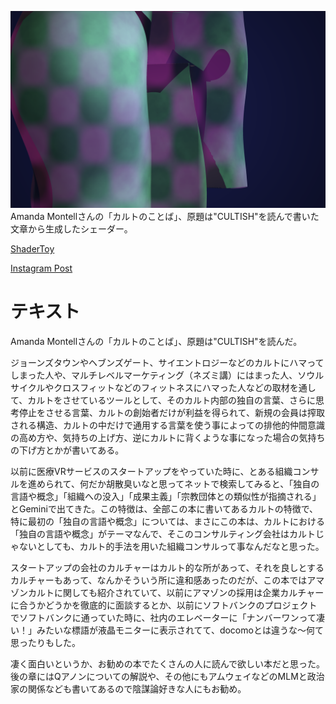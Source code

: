 ![Shader image](ShaderImage.png)
Amanda Montellさんの「カルトのことば」、原題は"CULTISH"を読んで書いた文章から生成したシェーダー。

[ShaderToy](https://www.shadertoy.com/view/tcXcR2 "ShaderToy")


[Instagram Post](https://www.instagram.com/p/DLM5Kafy85F/?utm_source=ig_web_copy_link&igsh=MzRlODBiNWFlZA== "Instagram Post")


# テキスト
Amanda Montellさんの「カルトのことば」、原題は"CULTISH"を読んだ。

ジョーンズタウンやヘブンズゲート、サイエントロジーなどのカルトにハマってしまった人や、マルチレベルマーケティング（ネズミ講）にはまった人、ソウルサイクルやクロスフィットなどのフィットネスにハマった人などの取材を通して、カルトをさせているツールとして、そのカルト内部の独自の言葉、さらに思考停止をさせる言葉、カルトの創始者だけが利益を得られて、新規の会員は搾取される構造、カルトの中だけで通用する言葉を使う事によっての排他的仲間意識の高め方や、気持ちの上げ方、逆にカルトに背くような事になった場合の気持ちの下げ方とかが書いてある。

以前に医療VRサービスのスタートアップをやっていた時に、とある組織コンサルを進められて、何だか胡散臭いなと思ってネットで検索してみると、「独自の言語や概念」「組織への没入」「成果主義」「宗教団体との類似性が指摘される」とGeminiで出てきた。この特徴は、全部この本に書いてあるカルトの特徴で、特に最初の「独自の言語や概念」については、まさにこの本は、カルトにおける「独自の言語や概念」がテーマなんで、そこのコンサルティング会社はカルトじゃないとしても、カルト的手法を用いた組織コンサルって事なんだなと思った。

スタートアップの会社のカルチャーはカルト的な所があって、それを良しとするカルチャーもあって、なんかそういう所に違和感あったのだが、この本ではアマゾンカルトに関しても紹介されていて、以前にアマゾンの採用は企業カルチャーに合うかどうかを徹底的に面談するとか、以前にソフトバンクのプロジェクトでソフトバンクに通っていた時に、社内のエレベーターに「ナンバーワンって凄い！」みたいな標語が液晶モニターに表示されてて、docomoとは違うな〜何て思ったりもした。

凄く面白いというか、お勧めの本でたくさんの人に読んで欲しい本だと思った。
後の章にはQアノンについての解説や、その他にもアムウェイなどのMLMと政治家の関係なども書いてあるので陰謀論好きな人にもお勧め。